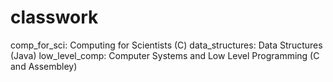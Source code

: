 # classwork

comp_for_sci: Computing for Scientists (C)
data_structures: Data Structures (Java)
low_level_comp: Computer Systems and Low Level Programming (C and Assembley)
